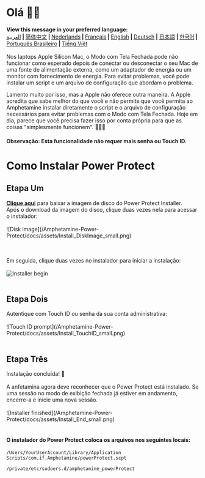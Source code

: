 # Olá 👋🏼
<b>View this message in your preferred language:</b><br><a href="https://x74353.github.io/Amphetamine-Power-Protect/Localized/PowerProtectInstall_Arabic.html">العربية</a><b> | </b><a href="https://x74353.github.io/Amphetamine-Power-Protect/Localized/PowerProtectInstall_ChineseSimplified.html">简体中文<a><b> | </b><a href="https://x74353.github.io/Amphetamine-Power-Protect/Localized/PowerProtectInstall_Dutch.html">Nederlands</a><b> | </b><a href="https://x74353.github.io/Amphetamine-Power-Protect/Localized/PowerProtectInstall_French.html">Français</a><b> | </b><a href="https://x74353.github.io/Amphetamine-Power-Protect/">English</a><b> | </b><a href="https://x74353.github.io/Amphetamine-Power-Protect/Localized/PowerProtectInstall_German.html">Deutsch</a><b> | </b><a href="https://x74353.github.io/Amphetamine-Power-Protect/Localized/PowerProtectInstall_Japanese.html">日本語</a><b> | </b><a href="https://x74353.github.io/Amphetamine-Power-Protect/Localized/PowerProtectInstall_Korean.html">한국어</a><b> | </b><a href="https://x74353.github.io/Amphetamine-Power-Protect/Localized/PowerProtectInstall_Portuguese.html">Português Brasileiro</a><b> | </b><a href="https://x74353.github.io/Amphetamine-Power-Protect/Localized/PowerProtectInstall_Vietnamese.html">Tiếng Việt</a>
<br><br>
Nos laptops Apple Silicon Mac, o Modo com Tela Fechada pode não funcionar como esperado depois de conectar ou desconectar o seu Mac de uma fonte de alimentação externa, como um adaptador de energia ou um monitor com fornecimento de energia. Para evitar problemas, você pode instalar um script e um arquivo de configuração que abordam o problema.

Lamento muito por isso, mas a Apple não oferece outra maneira. A Apple acredita que sabe melhor do que você e não permite que você permita ao Amphetamine instalar diretamente o script e o arquivo de configuração necessários para evitar problemas com o Modo com Tela Fechada. Hoje em dia, parece que você precisa fazer isso por conta própria para que as coisas "simplesmente funcionem". 🔨💪🏼

<h4>Observação: Esta funcionalidade não requer mais senha ou Touch ID.</h4>

# Como Instalar Power Protect

<h2>Etapa Um</h2>
<b><a href="https://github.com/x74353/Amphetamine-Power-Protect/raw/main/DMG/Power%20Protect%20for%20Amphetamine.dmg">Clique aqui</a></b> para baixar a imagem de disco do Power Protect Installer.<br>
Após o download da imagem do disco, clique duas vezes nela para acessar o instalador:<br><br>
![Disk image](/Amphetamine-Power-Protect/docs/assets/Install_DiskImage_small.png)

<br><br>
Em seguida, clique duas vezes no instalador para iniciar a instalação:
<br><br>
![Installer begin](/Amphetamine-Power-Protect/docs/assets/Install_Start_small.png)
<br><br>
<h2>Etapa Dois</h2>
Autentique com Touch ID ou senha da sua conta administrativa:<br><br>
![Touch ID prompt](/Amphetamine-Power-Protect/docs/assets/Install_TouchID_small.png)
<br><br>
<h2>Etapa Três</h2>
Instalação concluída! 🎉<br><br>
A anfetamina agora deve reconhecer que o Power Protect está instalado. Se uma sessão no modo de exibição fechada já estiver em andamento, encerre-a e inicie uma nova sessão.<br><br>
![Installer finished](/Amphetamine-Power-Protect/docs/assets/Install_End_small.png)
<br>
<br>
<h4>O instalador do Power Protect coloca os arquivos nos seguintes locais:</h4>

```
/Users/YourUserAccount/Library/Application Scripts/com.if.Amphetamine/powerProtect.scpt
```

```
/private/etc/sudoers.d/amphetamine_powerProtect
```
